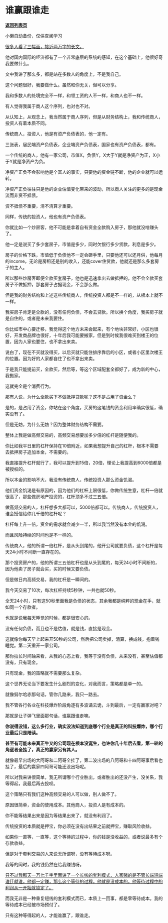 # 谁赢跟谁走

[**返回列表页**](/gzh/记忆承载3)

小懒自动备份，仅供查阅学习

[很多人看了三幅画，接近两万字的长文。  
](http://mp.weixin.qq.com/s?__biz=MzkwMzQ1MzczOQ==&mid=2247483986&idx=1&sn=7246319d0bed71f9bbc88888f8ec894c&chksm=c0974f16f7e0c600b41794f1182dd02c68983d7d2738c4a15bb56f7ba8c759cdfb3001af0b7f&scene=21#wechat_redirect)

他对国内国际的经济都有了一个非常底层的系统的感知，在这个基础上，他很好奇我要做什么。  

文中我讲了那么多，都是站在多数人的角度上，不是我自己。  

这个问题很好，我要做什么。虽然和你无关，但可以分享。  

我和多数人的处境完全不一样，和领工资的人不一样，和商人也不一样。  

有人觉得我属于商人这个序列，也对也不对。  

从认知上，从观念上，我当然属于商人序列，但是从财务结构上，我和传统商人，投资人有着本质不同。  

传统商人，投资人，他是有资产负债表的，他一定有。

三张表，居民端资产负债表，企业端资产负债表，国家也有资产负债表，都有。  

一个传统的商人，他有一家公司，市值X，负债Y，X大于Y就是净资产为正，X小于Y就是净资产为负。  

净资产正负不会影响他是个富人的事实，只要他的资金链不断，他的企业就可以运转。

净资产正负往往只是他的企业估值变化带来的波动，所以商人关注的更多的是现金流而非资不抵债。

资不抵债不重要，清不清算才重要。  

同样，传统的投资人，他也有资产负债表。

你就比如一个炒房客，他不可能是拿着自有资金全款购入房子，那他就没啥赚头了。  

他一定是说买了多少套房子，市值是多少，同时欠银行多少贷款，利息是多少。  

房子的价格下跌，市值低于负债他不一定会砸手里，只要他还可以还月供，他每月的income，无论是房租还是别的收入，还能cover住贷款，他就还是那么多套房子的主人。  

所以那些炒房客即便全款买套房子，他也是迅速拿出去做抵押的，他不会全款买套房子不做抵押，那套房子占据现金，不会那么做。  

但是我的财务结构和上述这些传统商人，传统投资人都是不一样的，从根本上就不一样。  

我买房子肯定是全款的，没有任何负债，不会去贷款。所以换个角度，我买房子就是自住的，或者是未来我要住。

你比如市中心要迁移，我觉得这个地方未来会起来，有个地块非常好，小区也很好，开发商品牌也很好，十年后我可能要搬家，但是到时候我很难买到楼王的位置，因为人家也要住，也不拿出来卖。

说白了，现在不买就没得买，以后买就只能住排序靠后的小区，或者小区里次楼王的位置。因为好的人家都自住了也不拿出来卖。

于是我只能提前买，全款买，然后等，等这个区域配套全都好了，成为新的中心，我搬家。

这就完全是个消费行为。  

那有人说，为什么全款买下不做抵押贷款呢？这不是占用了资金么？  

是的，是占用了资金，你站在这个角度，买房的这笔钱的资金利用率确实很低，确实没有了。  

但是无妨，为什么无妨？因为整体财务结构不需要。

整体上我是做高频交易的，高频交易想要加多少倍的杠杆是随便我的。  

你比如我平日里的杠杆保持在10倍附近，如果我想提升自己的杠杆，根本不需要去抵押房子追加本金，不需要的。  

我直接提升杠杆就行了，我可以提升到15倍，20倍，理论上我提高到6000倍都是被授权的。

所以本金的影响不大，我没有传统商人，传统投资人那么资金饥渴。  

他们资金饥渴是有原因的，因为他们的杠杆上限很低，你做传统生意，杠杆一倍就很高了，那些做房地产投资的，杠杆顶多不过三五倍。  

做高频交易的人，杠杆想多大都可以，5000倍都可以。传统商人，传统投资人，谁会授信给你几千倍的杠杆呢？  

杠杆每上升一倍，资金的需求就会减少一半，所以我当然没有本金的饥渴。  

而且风险持续的时间也是不一样的。  

传统商人，他的所谓一倍杠杆，是从头到尾的，他开公司就要负债，这个杠杆是每天24小时不间断一直存在的。  

那个投资房产的，他的所谓三五倍杠杆也是从头到尾的，每天24小时不间断的，因为他卖了房子就会买，买的时候又要负债。

但是做日内高频交易，我的杠杆是一瞬间的。  

我今天交易了10次，每次杠杆持续5秒钟，一共也就50秒。  

全天24小时，只有这50秒里面我是负债的状态，其余我都是纯粹的现金在手，就如同一个存款者。  

也就是说我每天睡觉的时候，都是很安心的。  

没有任何负债，而且也不是估值，就是钱，直接是现金。  

这就像你每天早上起来开50秒的公司，然后把公司卖掉，清算，换成钱，抱着钱睡觉。第二天重开一家公司。  

那你拉长时间轴来看，从我的心态上看，我等于没有负债，从来没有，甚至估值都没有，只有现金。

只有现金，我的策略就不需要那么复杂。  

这个世界无论当下要发生什么剧烈的变化，对我而言，策略都是单一的。  

就像努尔哈赤那句话，管你几路来，我只一路去。

我不管各行各业在科技爆炸阶段角逐有多波谲云诡，斗到最后，一定有赢家对吧？  

那就是让子弹飞里面那句话，谁赢跟谁走嘛。

 **你说得没错，这么多行业，确实没法知道到底哪个行业是真正的科技爆炸，哪个行业最后只是陪读。**

 **甚至有可能未来真正牛叉的公司现在根本没诞生，也许你几十年后去看，第一轮的角逐者全挂了，真正的赢家另有其人。**

就像最早出场的大阿哥和二阿哥全挂了，第二波出场的八阿哥和十四阿哥事后看也挂了，最后的赢家四阿哥可能还没出场呢。

所以对我来讲很简单，我无所谓哪个行业胜出，或者胜出的还没产生，没关系，我等得起，我最后再去投呗。

这个策略只有我们这种高频交易的人可以做，别人做不了。  

原因很简单，资金的使用成本。其他商人，投资人是有成本的。  

你不能等结果出来是因为等结果出来了，就没有利润了。  

传统投资的本质就是押宝，你必须在没有出结果之前就押宝，赚取风险收益。  

如果你一直等，一直等，这个等待的过程中，你的钱是没收益的，或者说最多有个存款收益。  

但是对于套利交易的人来说无所谓呀，没有等待成本呀。  

我等的同时，我的钱仍然在给我赚钱呀。

[只不过我那天一万七千字里面讲了一个长线的套利模式，人家赌的是不管长端短端谁迁就谁，他都一定赚，那么这个等待的过程，他就是没成本的，他等待过程中的利润从一开始就锁定了。  
](http://mp.weixin.qq.com/s?__biz=MzkwMzQ1MzczOQ==&mid=2247483986&idx=1&sn=7246319d0bed71f9bbc88888f8ec894c&chksm=c0974f16f7e0c600b41794f1182dd02c68983d7d2738c4a15bb56f7ba8c759cdfb3001af0b7f&scene=21#wechat_redirect)

而我无非是一种重复短线的套利模式而已，本质上一回事，都是零等待成本。我的等待成本已经被市场预付了。

只有这种等得起的人，才能谁赢了，跟谁走。

